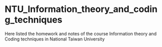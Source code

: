 # NTU_Information_theory_and_coding_techniques
Here listed the homework and notes of the course Information theory and Coding techniques in National Taiwan University

